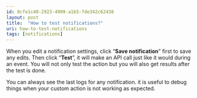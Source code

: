 ```yaml
---
id: 8cfe1c40-2923-4909-a1b5-7de342c62438
layout: post
title:  "How to test notifications?"
uri: how-to-test-notifications
tags: [notifications]
---
```

When you edit a notification settings, click “**Save notification**” first to save any edits. Then click “**Test**”, it will make an API call just like it would during an event. You will not only test the action but you will also get results after the test is done.

<!-- more -->

You can always see the last logs for any notification. it is useful to debug things when your custom action is not working as expected.